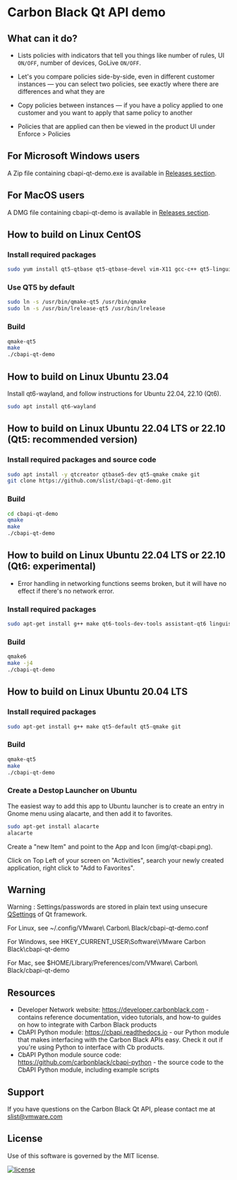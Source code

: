 # Carbon Black Qt API demo

## What can it do? 

* Lists policies with indicators that tell you things like number of rules, UI `ON/OFF`, number of devices, GoLive `ON/OFF`.

* Let's you compare policies side-by-side, even in different customer instances — you can select two policies, see exactly where there are differences and what they are 

* Copy policies between instances — if you have a policy applied to one customer and you want to apply that same policy to another 

* Policies that are applied can then be viewed in the product UI under Enforce > Policies 

## For Microsoft Windows users

A Zip file containing cbapi-qt-demo.exe is available in [Releases section](https://github.com/slist/cbapi-qt-demo/releases).

## For MacOS users

A DMG file containing cbapi-qt-demo is available in [Releases section](https://github.com/slist/cbapi-qt-demo/releases).


## How to build on Linux CentOS

### Install required packages
``` sh
sudo yum install qt5-qtbase qt5-qtbase-devel vim-X11 gcc-c++ qt5-linguist git
```
### Use QT5 by default
``` sh
sudo ln -s /usr/bin/qmake-qt5 /usr/bin/qmake
sudo ln -s /usr/bin/lrelease-qt5 /usr/bin/lrelease
``` 
### Build
``` sh
qmake-qt5
make
./cbapi-qt-demo
```

## How to build on Linux Ubuntu 23.04

Install qt6-wayland, and follow instructions for Ubuntu 22.04, 22.10 (Qt6).
``` sh
sudo apt install qt6-wayland
```


## How to build on Linux Ubuntu 22.04 LTS or 22.10 (Qt5: recommended version)

### Install required packages and source code
``` sh
sudo apt install -y qtcreator qtbase5-dev qt5-qmake cmake git
git clone https://github.com/slist/cbapi-qt-demo.git
```

### Build
``` sh
cd cbapi-qt-demo
qmake
make
./cbapi-qt-demo
``` 

## How to build on Linux Ubuntu 22.04 LTS or 22.10 (Qt6: experimental)
* Error handling in networking functions seems broken, but it will have no effect if there's no network error.

### Install required packages
``` sh
sudo apt-get install g++ make qt6-tools-dev-tools assistant-qt6 linguist-qt6 designer-qt6 qt6-base-dev qt6-base-dev-tools libqt6core5compat6 libqt6core5compat6-dev git
```

### Build
``` sh
qmake6
make -j4
./cbapi-qt-demo
```


## How to build on Linux Ubuntu 20.04 LTS

### Install required packages
``` sh
sudo apt-get install g++ make qt5-default qt5-qmake git
```
### Build
``` sh
qmake-qt5
make
./cbapi-qt-demo
``` 

### Create a Destop Launcher on Ubuntu

The easiest way to add this app to Ubuntu launcher is to create an entry in Gnome menu using alacarte, and then add it to favorites.

``` sh
sudo apt-get install alacarte
alacarte
``` 

Create a "new Item" and point to the App and Icon (img/qt-cbapi.png).

Click on Top Left of your screen on "Activities", search your newly created application, right click to "Add to Favorites".

## Warning

Warning : Settings/passwords are stored in plain text using unsecure [QSettings](https://doc.qt.io/qt-6/qsettings.html) of Qt framework.

For Linux, see ~/.config/VMware\ Carbon\ Black/cbapi-qt-demo.conf

For Windows, see HKEY_CURRENT_USER\Software\VMware Carbon Black\cbapi-qt-demo

For Mac, see $HOME/Library/Preferences/com/VMware\ Carbon\ Black/cbapi-qt-demo

## Resources

* Developer Network website: https://developer.carbonblack.com - contains reference documentation, video tutorials, and how-to guides on how to integrate with Carbon Black products
* CbAPI Python module: https://cbapi.readthedocs.io - our Python module that makes interfacing with the Carbon Black APIs easy. Check it out if you're using Python to interface with Cb products.
* CbAPI Python module source code: https://github.com/carbonblack/cbapi-python - the source code to the CbAPI Python module, including example scripts

## Support

If you have questions on the Carbon Black Qt API, please contact me at slist@vmware.com

## License

Use of this software is governed by the MIT license.

[![license](https://img.shields.io/badge/license-MIT-red.svg?style=flat)](https://raw.githubusercontent.com/slist/cbapi-qt-demo/refs/heads/master/LICENSE)
